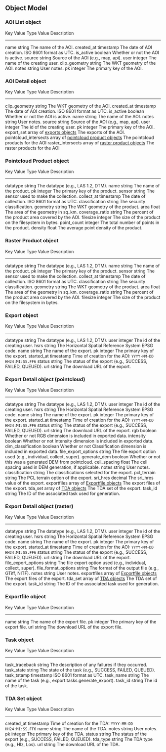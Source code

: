Object Model
------------

### AOI List object

  Key                     Value Type   Value Description
  ----------------------- ------------ -------------------------------------
  name                string       The name of the AOI.
  created\_at         timestamp    The date of AOI creation. ISO 8601 format as UTC.
  is\_active          boolean      Whether or not the AOI is active.
  source              string       Source of the AOI (e.g., map, api).
  user                integer      The name of the creating user.
  clip\_geometry      string       The WKT geometry of the AOI.
  notes               string       User notes.
  pk                  integer      The primary key of the AOI.

### AOI Detail object

  Key                      Value Type   Value Description
  ------------------------ ------------ -------------------------------------
  clip\_geometry           string       The WKT geometry of the AOI.
  created\_at              timestamp    The date of AOI creation. ISO 8601 format as UTC.
  is\_active               boolean      Whether or not the AOI is active.
  name                     string       The name of the AOI.
  notes                    string       User notes.
  source                   string       Source of the AOI (e.g., map, api).
  user                     integer      The id of the creating user.
  pk                       integer      The primary key of the AOI.
  export\_set              array of [exports objects](#export-object)    The exports of the AOI.
  pointcloud\_intersects   array of [pointcloud product objects](#pointcloud-product-object)   The pointcloud products for the AOI
  raster\_intersects       array of [raster product objects](#raster-product-object)   The raster products for the AOI

### Pointcloud Product object

  Key            Value Type   Value Description
  -------------- ------------ -------------------------------------
  datatype       string       The datatype (e.g., LAS 1.2, DTM).
  name           string       The name of the product.
  pk             integer      The primary key of the product.
  sensor         string       The sensor used to make the collection.
  collect\_at    timestamp    The date of collection. ISO 8601 format as UTC.
  classification string       The security classification.
  geometry       string       The WKT geometry of the product.
  area           float        The area of the geometry in sq_km.
  coverage\_ratio string      The percent of the product area covered by the AOI.
  filesize       integer      The size of the product on the filesystem in bytes.
  point\_count    integer     The total number of points in the product.
  density        float        The average point density of the product.

### Raster Product object

  Key            Value Type   Value Description
  -------------- ------------ -------------------------------------
  datatype       string       The datatype (e.g., LAS 1.2, DTM).
  name           string       The name of the product.
  pk             integer      The primary key of the product.
  sensor         string       The sensor used to make the collection.
  collect\_at    timestamp    The date of collection. ISO 8601 format as UTC.
  classification string       The security classification.
  geometry       string       The WKT geometry of the product.
  area           float        The area of the geometry in sq_km.
  coverage\_ratio string      The percent of the product area covered by the AOI.
  filesize       integer      The size of the product on the filesystem in bytes.

### Export object

  Key                 Value Type   Value Description
  ------------------- ------------ -----------------------------------------------------------
  datatype            string       The datatype (e.g., LAS 1.2, DTM).
  user                integer      The id of the creating user.
  hsrs                string       The Horizontal Spatial Reference System EPSG code.
  name                string       The name of the export.
  pk                  integer      The primary key of the export.
  started\_at         timestamp    Time of creation for the AOI: `YYYY-MM-DD HH24:MI:SS.FF6`
  status              string       The status of the export (e.g., SUCCESS, FAILED, QUEUED).
  url                 string       The download URL of the export.

### Export Detail object (pointcloud)

  Key                   Value Type                                            Value Description
  --------------------- ----------------------------------------------------- -------------------------------------
  datatype              string       The datatype (e.g., LAS 1.2, DTM).
  user                  integer      The id of the creating user.
  hsrs                  string       The Horizontal Spatial Reference System EPSG code.
  name                  string       The name of the export.
  pk                    integer      The primary key of the export.
  started\_at           timestamp    Time of creation for the AOI: `YYYY-MM-DD HH24:MI:SS.FF6`
  status                string       The status of the export (e.g., SUCCESS, FAILED, QUEUED).
  url                   string       The download URL of the export.
  rgb                   boolean      Whether or not RGB dimension is included in exported data.
  intensity             boolean      Whether or not Intensity dimension is included in exported data.
  dim\_classification   boolean      Whether or not Classification dimension is included in exported data.
  file\_export\_options string       The file export option used (e.g., individual, collect, super).
  generate\_dem         boolean      Whether or not this was a generated DEM from pointcloud.
  cell\_spacing         float        The cell spacing used in DEM generation, if applicable.
  notes                 string       User notes.
  classification        string       The classifications selected for the export.
  pcl\_terrain          string       The PCL terrain option of the export.
  sri\_hres             decimal      The sri_hres value of the export.
  exportfiles           array of [Exportfile objects](#exportfile-object)   The export files of the export.
  tda\_set              array of [TDA objects](#tda-object)         The TDA set of the export.
  task\_id              string       The ID of the associated task used for generation.

### Export Detail object (raster)

  Key                   Value Type                                            Value Description
  --------------------- ----------------------------------------------------- -------------------------------------
  datatype              string       The datatype (e.g., LAS 1.2, DTM).
  user                  integer      The id of the creating user.
  hsrs                  string       The Horizontal Spatial Reference System EPSG code.
  name                  string       The name of the export.
  pk                    integer      The primary key of the export.
  started\_at           timestamp    Time of creation for the AOI: `YYYY-MM-DD HH24:MI:SS.FF6`
  status                string       The status of the export (e.g., SUCCESS, FAILED, QUEUED).
  url                   string       The download URL of the export.
  file\_export\_options string       The file export option used (e.g., individual, collect, super).
  file\_format\_options string       The format of the output file (e.g., GTiff, NITF).
  notes                 string       User notes.
  exportfiles           array of [Exportfile objects](#exportfile-object)   The export files of the export.
  tda\_set              array of [TDA objects](#tda-object)         The TDA set of the export.
  task\_id              string       The ID of the associated task used for generation.

### Exportfile object

  Key    Value Type   Value Description
  ------ ------------ --------------------------------------
  name   string       The name of the export file.
  pk     integer      The primary key of the export file.
  url    string       The download URL of the export file.

### Task object

  Key               Value Type   Value Description
  ----------------- ------------ -------------------------------------------------------------
  task\_traceback   string       The description of any failures if they occurred.
  task\_state       string       The state of the task (e.g., SUCCESS, FAILED, QUEUED).
  task\_tstamp      timestamp    ISO 8601 format as UTC.
  task\_name        string       The name of the task (e.g., export.tasks.generate\_export).
  task\_id          string       The id of the task.

### TDA Set object

  Key           Value Type   Value Description
  ------------- ------------ -----------------------------------------------------------
  created\_at   timestamp    Time of creation for the TDA: `YYYY-MM-DD HH24:MI:SS.FF6`
  name          string       The name of the TDA.
  notes         string       User notes.
  pk            integer      The primary key of the TDA.
  status        string       The status of the export (e.g., SUCCESS, FAILED, QUEUED).
  tda\_type     string       The TDA type (e.g., Hlz, Los).
  url           string       The download URL of the TDA.

